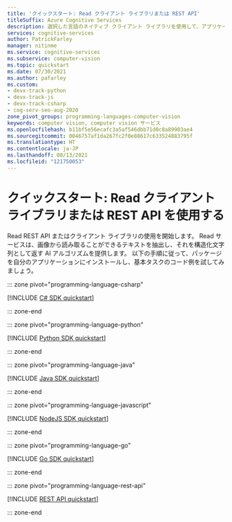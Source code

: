```yaml
---
title: 'クイックスタート: Read クライアント ライブラリまたは REST API'
titleSuffix: Azure Cognitive Services
description: 選択した言語のネイティブ クライアント ライブラリを使用して、アプリケーションで光学式文字認識 (OCR) を使用する方法について学習します。
services: cognitive-services
author: PatrickFarley
manager: nitinme
ms.service: cognitive-services
ms.subservice: computer-vision
ms.topic: quickstart
ms.date: 07/30/2021
ms.author: pafarley
ms.custom:
- devx-track-python
- devx-track-js
- devx-track-csharp
- cog-serv-seo-aug-2020
zone_pivot_groups: programming-languages-computer-vision
keywords: computer vision, computer vision サービス
ms.openlocfilehash: b11bf5e56ecafc3a5af546dbb71d0c8a89903ae4
ms.sourcegitcommit: 0046757af1da267fc2f0e88617c633524883795f
ms.translationtype: HT
ms.contentlocale: ja-JP
ms.lasthandoff: 08/13/2021
ms.locfileid: "121750053"
---
```

# <a name="quickstart-use-the-read-client-library-or-rest-api"></a>クイックスタート: Read クライアント ライブラリまたは REST API を使用する

Read REST API またはクライアント ライブラリの使用を開始します。 Read サービスは、画像から読み取ることができるテキストを抽出し、それを構造化文字列として返す AI アルゴリズムを提供します。 以下の手順に従って、パッケージを自分のアプリケーションにインストールし、基本タスクのコード例を試してみましょう。



::: zone pivot="programming-language-csharp"

[!INCLUDE [C# SDK quickstart](../includes/quickstarts-sdk/csharp-sdk.md)]

::: zone-end

::: zone pivot="programming-language-python"

[!INCLUDE [Python SDK quickstart](../includes/quickstarts-sdk/python-sdk.md)]

::: zone-end

::: zone pivot="programming-language-java"

[!INCLUDE [Java SDK quickstart](../includes/quickstarts-sdk/java-sdk.md)]

::: zone-end

::: zone pivot="programming-language-javascript"

[!INCLUDE [NodeJS SDK quickstart](../includes/quickstarts-sdk/node-sdk.md)]

::: zone-end

::: zone pivot="programming-language-go"

[!INCLUDE [Go SDK quickstart](../includes/quickstarts-sdk/go-sdk.md)]

::: zone-end

::: zone pivot="programming-language-rest-api"

[!INCLUDE [REST API quickstart](../includes/curl-quickstart.md)]

::: zone-end
